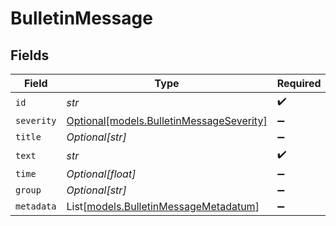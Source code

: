 # BulletinMessage


## Fields

| Field                                                                            | Type                                                                             | Required                                                                         | Description                                                                      |
| -------------------------------------------------------------------------------- | -------------------------------------------------------------------------------- | -------------------------------------------------------------------------------- | -------------------------------------------------------------------------------- |
| `id`                                                                             | *str*                                                                            | :heavy_check_mark:                                                               | N/A                                                                              |
| `severity`                                                                       | [Optional[models.BulletinMessageSeverity]](../models/bulletinmessageseverity.md) | :heavy_minus_sign:                                                               | N/A                                                                              |
| `title`                                                                          | *Optional[str]*                                                                  | :heavy_minus_sign:                                                               | N/A                                                                              |
| `text`                                                                           | *str*                                                                            | :heavy_check_mark:                                                               | N/A                                                                              |
| `time`                                                                           | *Optional[float]*                                                                | :heavy_minus_sign:                                                               | N/A                                                                              |
| `group`                                                                          | *Optional[str]*                                                                  | :heavy_minus_sign:                                                               | N/A                                                                              |
| `metadata`                                                                       | List[[models.BulletinMessageMetadatum](../models/bulletinmessagemetadatum.md)]   | :heavy_minus_sign:                                                               | N/A                                                                              |